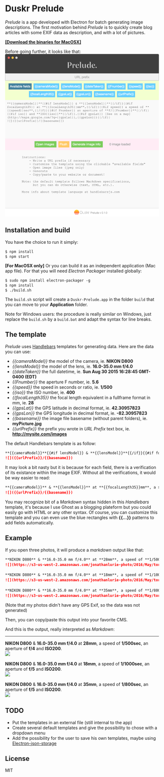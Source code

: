 # Duskr Prelude

*Prelude* is a app developed with Electron for batch generating image descriptions. The first motivation behind *Prelude* is to quickly create blog articles with some EXIF data as description, and with a lot of pictures.

**[[Download the binaries for MacOSX]](https://github.com/jonathanlurie/Duskr-Prelude/releases/download/v0.1.0/Duskr-Prelude_OSX.zip)**  

Before going further, it looks like that:  
![](snap.png)

## Installation and build
You have the choice to run it simply:  
```shell
$ npm install
$ npm start
```

**[For MacOSX only]** Or you can build it as an independent application (Mac app file). For that you will need *Electron Packager* installed globally:

```shell
$ sudo npm install electron-packager -g
$ npm install
$ ./build.sh
```

The `build.sh` script will create a `Duskr-Prelude.app` in the folder `build` that you can move to your **Application** folder.

Note for Windows users: the procedure is really similar on Windows, just replace the `build.sh` by a `build.bat` and adapt the syntax for line breaks.

## The template

*Prelude* uses [Handlebars](http://handlebarsjs.com/) templates for generating data. Here are the data you can use:
- *{{cameraModel}}* the model of the camera, ie. **NIKON D800**
- *{{lensModel}}* the model of the lens, ie. **16.0-35.0 mm f/4.0**
- *{{dateTaken}}* the full datetime, ie. **Sun Aug 30 2015 16:28:45 GMT-0400 (EDT)**
- *{{Fnumber}}* the aperture F number, ie. **5.6**
- *{{speed}}* the speed in seconds or ratio, ie. **1/500**
- *{{iso}}* the ISO number, ie. **400**
- *{{focalLength35}}* the focal length equivalent in a fullframe format in mm, ie. **28**
- *{{gpsLat}}* the GPS latitude in decimal format, ie. **42.30957823**
- *{{gpsLon}}* the GPS longitude in decimal format, ie. **-82.30957823**
- *{{basename}}* the image file basename (without parent folders), ie. **myPicture.jpg**
- *{{urlPrefix}}* the prefix you wrote in *URL Prefix* text box, ie. **http://mysite.com/images**

The default Handlebars template is as follow:   
```md
**{{cameraModel}}**{{#if lensModel}} & **{{lensModel}}**{{/if}}{{#if focalLength35}} at **{{focalLength35}}mm**,{{/if}}{{#if speed}} a speed of **{{speed}}sec**,{{/if}}{{#if Fnumber}} an aperture of **f/{{Fnumber}}**{{/if}}{{#if iso}} and **ISO{{iso}}**{{/if}}.{{#if gpsLat}} [See on a map](http://maps.google.com/?q={{gpsLat}},{{gpsLon}}){{/if}}  
![]({{urlPrefix}}/{{basename}})


```

It may look a bit nasty but it is because for each field, there is a verification of its existance within the image EXIF. Without all the verifications, it would be way easier to read:  
```md
**{{cameraModel}}** & **{{lensModel}}** at **{{focalLength35}}mm**, a speed of **{{speed}}sec**, an aperture of **f/{{Fnumber}}** and **ISO{{iso}}**. [See on a map](http://maps.google.com/?q={{gpsLat}},{{gpsLon}})  
![]({{urlPrefix}}/{{basename}})  


```

You may recognize bit of a *Markdown* syntax hidden in this *Handlebars* template, it's because I use Ghost as a blogging plateform but you could easily go with HTML or any other syntax.
Of course, you can customize this template and you can even use the blue rectangles with **{{...}}** patterns to add fields automatically.

## Example
If you open three photos, it will produce a *markdown* output like that:  
```md
**NIKON D800** & **16.0-35.0 mm f/4.0** at **28mm**, a speed of **1/500sec**, an aperture of **f/4** and **ISO200**.  
![](https://s3-us-west-2.amazonaws.com/jonathanlurie-photo/2016/May/torontoDay1-1.jpg)

**NIKON D800** & **16.0-35.0 mm f/4.0** at **18mm**, a speed of **1/1000sec**, an aperture of **f/5** and **ISO200**.  
![](https://s3-us-west-2.amazonaws.com/jonathanlurie-photo/2016/May/torontoDay1-2.jpg)

**NIKON D800** & **16.0-35.0 mm f/4.0** at **35mm**, a speed of **1/800sec**, an aperture of **f/5** and **ISO200**.  
![](https://s3-us-west-2.amazonaws.com/jonathanlurie-photo/2016/May/torontoDay1-3.jpg)

```
(Note that my photos didn't have any GPS Exif, so the data was not generated)

Then, you can copy/paste this output into your favorite CMS.

And this is the output, really interpreted as *Markdown*:  

***

**NIKON D800** & **16.0-35.0 mm f/4.0** at **28mm**, a speed of **1/500sec**, an aperture of **f/4** and **ISO200**.  
![](https://s3-us-west-2.amazonaws.com/jonathanlurie-photo/2016/May/torontoDay1-1.jpg)

**NIKON D800** & **16.0-35.0 mm f/4.0** at **18mm**, a speed of **1/1000sec**, an aperture of **f/5** and **ISO200**.  
![](https://s3-us-west-2.amazonaws.com/jonathanlurie-photo/2016/May/torontoDay1-2.jpg)

**NIKON D800** & **16.0-35.0 mm f/4.0** at **35mm**, a speed of **1/800sec**, an aperture of **f/5** and **ISO200**.  
![](https://s3-us-west-2.amazonaws.com/jonathanlurie-photo/2016/May/torontoDay1-3.jpg)

## TODO
- Put the templates in an external file (still internal to the app)
- Create several default templates and give the possibility to chose with a dropdown menu
- Add the possibility for the user to save his own templates, maybe using [Electron-json-storage](https://github.com/jviotti/electron-json-storage)

## License
MIT

